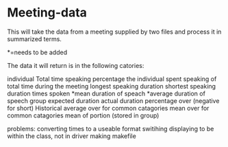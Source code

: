 # Meeting-data
This will take the data from a meeting supplied by two files and process it in summarized terms.

*=needs to be added

The data it will return is in the following catories:

individual
	Total time speaking
	percentage the individual spent speaking of total time during the meeting
	longest speaking duration
	shortest speaking duration
	times spoken
	*mean duration of speach
	*average duration of speech
group
	expected duration
	actual duration
	percentage over (negative for short)
Historical
	average over for common catagories
	mean over for common catagories
	mean of portion (stored in group)

problems:
converting times to a useable format
switihing displaying to be within the class, not in driver
making makefile
